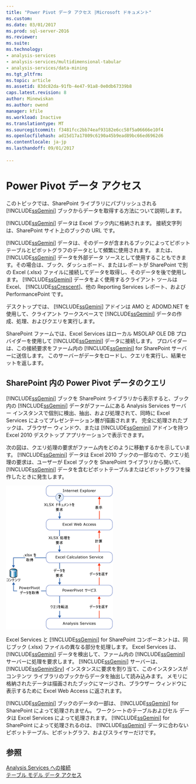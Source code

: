 ```yaml
---
title: "Power Pivot データ アクセス |Microsoft ドキュメント"
ms.custom: 
ms.date: 03/01/2017
ms.prod: sql-server-2016
ms.reviewer: 
ms.suite: 
ms.technology:
- analysis-services
- analysis-services/multidimensional-tabular
- analysis-services/data-mining
ms.tgt_pltfrm: 
ms.topic: article
ms.assetid: 83dc82da-91fb-4e47-91a8-0e0db67339b8
caps.latest.revision: 8
author: Minewiskan
ms.author: owend
manager: kfile
ms.workload: Inactive
ms.translationtype: MT
ms.sourcegitcommit: f3481fcc2bb74eaf93182e6cc58f5a06666e10f4
ms.openlocfilehash: ad15d17a17809c6190a45b9ead89bc66ed6962d6
ms.contentlocale: ja-jp
ms.lasthandoff: 09/01/2017

---
```

# <a name="power-pivot-data-access"></a>Power Pivot データ アクセス
  このトピックでは、SharePoint ライブラリにパブリッシュされる [!INCLUDE[ssGemini](../../includes/ssgemini-md.md)] ブックからデータを取得する方法について説明します。  
  
 [!INCLUDE[ssGemini](../../includes/ssgemini-md.md)] データは Excel ブック内に格納されます。 接続文字列は、SharePoint サイト上のブックの URL です。  
  
 [!INCLUDE[ssGemini](../../includes/ssgemini-md.md)] データは、そのデータが含まれるブックによってピボットテーブルとピボットグラフのデータとして頻繁に使用されます。 または、 [!INCLUDE[ssGemini](../../includes/ssgemini-md.md)] データを外部データ ソースとして使用することもできます。その場合は、ブック、ダッシュボード、またはレポートが SharePoint で別の Excel (.xlsx) ファイルに接続してデータを取得し、そのデータを後で使用します。 [!INCLUDE[ssGemini](../../includes/ssgemini-md.md)] データをよく使用するクライアント ツールは Excel、 [!INCLUDE[ssCrescent](../../includes/sscrescent-md.md)]、他の Reporting Services レポート、および PerformancePoint です。  
  
 デスクトップでは、 [!INCLUDE[ssGemini](../../includes/ssgemini-md.md)] アドインは AMO と ADOMD.NET を使用して、クライアント ワークスペースで [!INCLUDE[ssGemini](../../includes/ssgemini-md.md)] データの作成、処理、およびクエリを実行します。  
  
 SharePoint ファームでは、Excel Services はローカル MSOLAP OLE DB プロバイダーを使用して [!INCLUDE[ssGemini](../../includes/ssgemini-md.md)] データに接続します。 プロバイダーは、この接続要求をファーム内の [!INCLUDE[ssGemini](../../includes/ssgemini-md.md)] for SharePoint サーバーに送信します。 このサーバーがデータをロードし、クエリを実行し、結果セットを返します。  
  
##  <a name="queryproc"></a> SharePoint 内の Power Pivot データのクエリ  
 [!INCLUDE[ssGemini](../../includes/ssgemini-md.md)] ブックを SharePoint ライブラリから表示すると、ブック内の [!INCLUDE[ssGemini](../../includes/ssgemini-md.md)] データがファームにある Analysis Services サーバー インスタンスで個別に検出、抽出、および処理されて、同時に Excel Services によってプレゼンテーション層が描画されます。 完全に処理されたブックは、ブラウザー ウィンドウ、または [!INCLUDE[ssGemini](../../includes/ssgemini-md.md)] アドインを持つ Excel 2010 デスクトップ アプリケーションで表示できます。  
  
 次の図は、クエリ処理の要求がファーム内をどのように移動するかを示しています。 [!INCLUDE[ssGemini](../../includes/ssgemini-md.md)] データは Excel 2010 ブックの一部なので、クエリ処理の要求は、ユーザーが Excel ブックを SharePoint ライブラリから開いて、 [!INCLUDE[ssGemini](../../includes/ssgemini-md.md)] データを含むピボットテーブルまたはピボットグラフを操作したときに発生します。  
  
 ![GMNI_DataProcReq](../../analysis-services/power-pivot-sharepoint/media/gmni-dataprocreq.gif "GMNI_DataProcReq")  
  
 Excel Services と [!INCLUDE[ssGemini](../../includes/ssgemini-md.md)] for SharePoint コンポーネントは、同じブック (.xlsx) ファイルの異なる部分を処理します。 Excel Services は、 [!INCLUDE[ssGemini](../../includes/ssgemini-md.md)] データを検出して、ファーム内の [!INCLUDE[ssGemini](../../includes/ssgemini-md.md)] サーバーに処理を要求します。 [!INCLUDE[ssGemini](../../includes/ssgemini-md.md)] サーバーは、 [!INCLUDE[ssGeminiSrv](../../includes/ssgeminisrv-md.md)] インスタンスに要求を割り当て、このインスタンスがコンテンツ ライブラリのブックからデータを抽出して読み込みます。 メモリに格納されたデータは描画されたブックにマージされ、ブラウザー ウィンドウに表示するために Excel Web Access に返されます。  
  
 [!INCLUDE[ssGemini](../../includes/ssgemini-md.md)] ブックのデータの一部は、 [!INCLUDE[ssGemini](../../includes/ssgemini-md.md)] for SharePoint によって処理されません。 ワークシートのテーブルおよびセル データは Excel Services によって処理されます。 [!INCLUDE[ssGemini](../../includes/ssgemini-md.md)] for SharePoint によって処理されるのは、 [!INCLUDE[ssGemini](../../includes/ssgemini-md.md)] データに合わないピボットテーブル、ピボットグラフ、およびスライサーだけです。  
  
## <a name="see-also"></a>参照  
 [Analysis Services への接続](../../analysis-services/instances/connect-to-analysis-services.md)   
 [テーブル モデル データ アクセス](../../analysis-services/tabular-models/tabular-model-data-access.md)  
  
  

